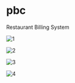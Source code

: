 # pbc
Restaurant Billing System

![1](https://user-images.githubusercontent.com/52877822/72250093-a72dc400-361c-11ea-90c3-b4573f20fa73.PNG)

![2](https://user-images.githubusercontent.com/52877822/72250091-a72dc400-361c-11ea-857c-cb41a25f3e22.PNG)

![3](https://user-images.githubusercontent.com/52877822/72250090-a6952d80-361c-11ea-9256-9121d4d2dad1.PNG)

![4](https://user-images.githubusercontent.com/52877822/72250095-a72dc400-361c-11ea-8bff-6ca1aebd46c1.PNG)

